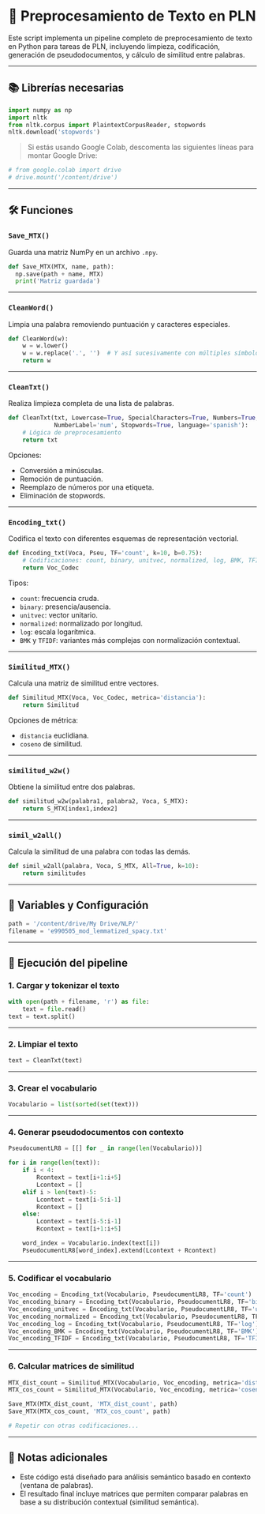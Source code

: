 
# 🧠 Preprocesamiento de Texto en PLN

Este script implementa un pipeline completo de preprocesamiento de texto en Python para tareas de PLN, incluyendo limpieza, codificación, generación de pseudodocumentos, y cálculo de similitud entre palabras. 

---

## 📚 Librerías necesarias

```python
import numpy as np
import nltk
from nltk.corpus import PlaintextCorpusReader, stopwords
nltk.download('stopwords')
```

> Si estás usando Google Colab, descomenta las siguientes líneas para montar Google Drive:

```python
# from google.colab import drive
# drive.mount('/content/drive')
```

---

## 🛠️ Funciones

### `Save_MTX()`
Guarda una matriz NumPy en un archivo `.npy`.

```python
def Save_MTX(MTX, name, path):
  np.save(path + name, MTX)
  print('Matriz guardada')
```

---

### `CleanWord()`
Limpia una palabra removiendo puntuación y caracteres especiales.

```python
def CleanWord(w):
    w = w.lower()
    w = w.replace('.', '')  # Y así sucesivamente con múltiples símbolos...
    return w
```

---

### `CleanTxt()`
Realiza limpieza completa de una lista de palabras.

```python
def CleanTxt(txt, Lowercase=True, SpecialCharacters=True, Numbers=True,
             NumberLabel='num', Stopwords=True, language='spanish'):
    # Lógica de preprocesamiento
    return txt
```

Opciones:
- Conversión a minúsculas.
- Remoción de puntuación.
- Reemplazo de números por una etiqueta.
- Eliminación de stopwords.

---

### `Encoding_txt()`
Codifica el texto con diferentes esquemas de representación vectorial.

```python
def Encoding_txt(Voca, Pseu, TF='count', k=10, b=0.75):
    # Codificaciones: count, binary, unitvec, normalized, log, BMK, TFIDF
    return Voc_Codec
```

Tipos:
- `count`: frecuencia cruda.
- `binary`: presencia/ausencia.
- `unitvec`: vector unitario.
- `normalized`: normalizado por longitud.
- `log`: escala logarítmica.
- `BMK` y `TFIDF`: variantes más complejas con normalización contextual.

---

### `Similitud_MTX()`
Calcula una matriz de similitud entre vectores.

```python
def Similitud_MTX(Voca, Voc_Codec, metrica='distancia'):
    return Similitud
```

Opciones de métrica:
- `distancia` euclidiana.
- `coseno` de similitud.

---

### `similitud_w2w()`
Obtiene la similitud entre dos palabras.

```python
def similitud_w2w(palabra1, palabra2, Voca, S_MTX):
    return S_MTX[index1,index2]
```

---

### `simil_w2all()`
Calcula la similitud de una palabra con todas las demás.

```python
def simil_w2all(palabra, Voca, S_MTX, All=True, k=10):
    return similitudes
```

---

## 📂 Variables y Configuración

```python
path = '/content/drive/My Drive/NLP/'
filename = 'e990505_mod_lemmatized_spacy.txt'
```

---

## 🚀 Ejecución del pipeline

### 1. Cargar y tokenizar el texto
```python
with open(path + filename, 'r') as file:
    text = file.read()
text = text.split()
```

---

### 2. Limpiar el texto
```python
text = CleanTxt(text)
```

---

### 3. Crear el vocabulario
```python
Vocabulario = list(sorted(set(text)))
```

---

### 4. Generar pseudodocumentos con contexto
```python
PseudocumentLR8 = [[] for _ in range(len(Vocabulario))]

for i in range(len(text)):
    if i < 4:
        Rcontext = text[i+1:i+5]
        Lcontext = []
    elif i > len(text)-5:
        Lcontext = text[i-5:i-1]
        Rcontext = []
    else:
        Lcontext = text[i-5:i-1]
        Rcontext = text[i+1:i+5]

    word_index = Vocabulario.index(text[i])
    PseudocumentLR8[word_index].extend(Lcontext + Rcontext)
```

---

### 5. Codificar el vocabulario
```python
Voc_encoding = Encoding_txt(Vocabulario, PseudocumentLR8, TF='count')
Voc_encoding_binary = Encoding_txt(Vocabulario, PseudocumentLR8, TF='binary')
Voc_encoding_unitvec = Encoding_txt(Vocabulario, PseudocumentLR8, TF='unitvec')
Voc_encoding_normalized = Encoding_txt(Vocabulario, PseudocumentLR8, TF='normalized')
Voc_encoding_log = Encoding_txt(Vocabulario, PseudocumentLR8, TF='log')
Voc_encoding_BMK = Encoding_txt(Vocabulario, PseudocumentLR8, TF='BMK')
Voc_encoding_TFIDF = Encoding_txt(Vocabulario, PseudocumentLR8, TF='TFIDF')
```

---

### 6. Calcular matrices de similitud
```python
MTX_dist_count = Similitud_MTX(Vocabulario, Voc_encoding, metrica='distancia')
MTX_cos_count = Similitud_MTX(Vocabulario, Voc_encoding, metrica='coseno')

Save_MTX(MTX_dist_count, 'MTX_dist_count', path)
Save_MTX(MTX_cos_count, 'MTX_cos_count', path)

# Repetir con otras codificaciones...
```

---

## 📌 Notas adicionales

- Este código está diseñado para análisis semántico basado en contexto (ventana de palabras).
- El resultado final incluye matrices que permiten comparar palabras en base a su distribución contextual (similitud semántica).
